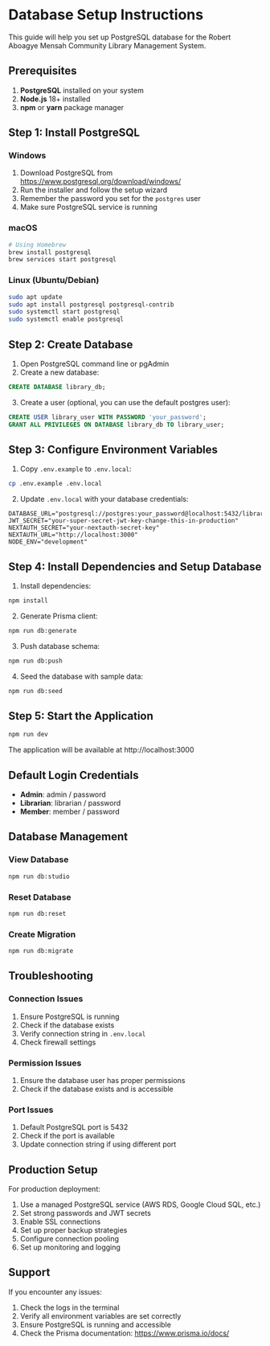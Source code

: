 # Database Setup Instructions

This guide will help you set up PostgreSQL database for the Robert Aboagye Mensah Community Library Management System.

## Prerequisites

1. **PostgreSQL** installed on your system
2. **Node.js** 18+ installed
3. **npm** or **yarn** package manager

## Step 1: Install PostgreSQL

### Windows
1. Download PostgreSQL from https://www.postgresql.org/download/windows/
2. Run the installer and follow the setup wizard
3. Remember the password you set for the `postgres` user
4. Make sure PostgreSQL service is running

### macOS
```bash
# Using Homebrew
brew install postgresql
brew services start postgresql
```

### Linux (Ubuntu/Debian)
```bash
sudo apt update
sudo apt install postgresql postgresql-contrib
sudo systemctl start postgresql
sudo systemctl enable postgresql
```

## Step 2: Create Database

1. Open PostgreSQL command line or pgAdmin
2. Create a new database:

```sql
CREATE DATABASE library_db;
```

3. Create a user (optional, you can use the default postgres user):

```sql
CREATE USER library_user WITH PASSWORD 'your_password';
GRANT ALL PRIVILEGES ON DATABASE library_db TO library_user;
```

## Step 3: Configure Environment Variables

1. Copy `.env.example` to `.env.local`:
```bash
cp .env.example .env.local
```

2. Update `.env.local` with your database credentials:
```env
DATABASE_URL="postgresql://postgres:your_password@localhost:5432/library_db"
JWT_SECRET="your-super-secret-jwt-key-change-this-in-production"
NEXTAUTH_SECRET="your-nextauth-secret-key"
NEXTAUTH_URL="http://localhost:3000"
NODE_ENV="development"
```

## Step 4: Install Dependencies and Setup Database

1. Install dependencies:
```bash
npm install
```

2. Generate Prisma client:
```bash
npm run db:generate
```

3. Push database schema:
```bash
npm run db:push
```

4. Seed the database with sample data:
```bash
npm run db:seed
```

## Step 5: Start the Application

```bash
npm run dev
```

The application will be available at http://localhost:3000

## Default Login Credentials

- **Admin**: admin / password
- **Librarian**: librarian / password
- **Member**: member / password

## Database Management

### View Database
```bash
npm run db:studio
```

### Reset Database
```bash
npm run db:reset
```

### Create Migration
```bash
npm run db:migrate
```

## Troubleshooting

### Connection Issues
1. Ensure PostgreSQL is running
2. Check if the database exists
3. Verify connection string in `.env.local`
4. Check firewall settings

### Permission Issues
1. Ensure the database user has proper permissions
2. Check if the database exists and is accessible

### Port Issues
1. Default PostgreSQL port is 5432
2. Check if the port is available
3. Update connection string if using different port

## Production Setup

For production deployment:

1. Use a managed PostgreSQL service (AWS RDS, Google Cloud SQL, etc.)
2. Set strong passwords and JWT secrets
3. Enable SSL connections
4. Set up proper backup strategies
5. Configure connection pooling
6. Set up monitoring and logging

## Support

If you encounter any issues:
1. Check the logs in the terminal
2. Verify all environment variables are set correctly
3. Ensure PostgreSQL is running and accessible
4. Check the Prisma documentation: https://www.prisma.io/docs/
